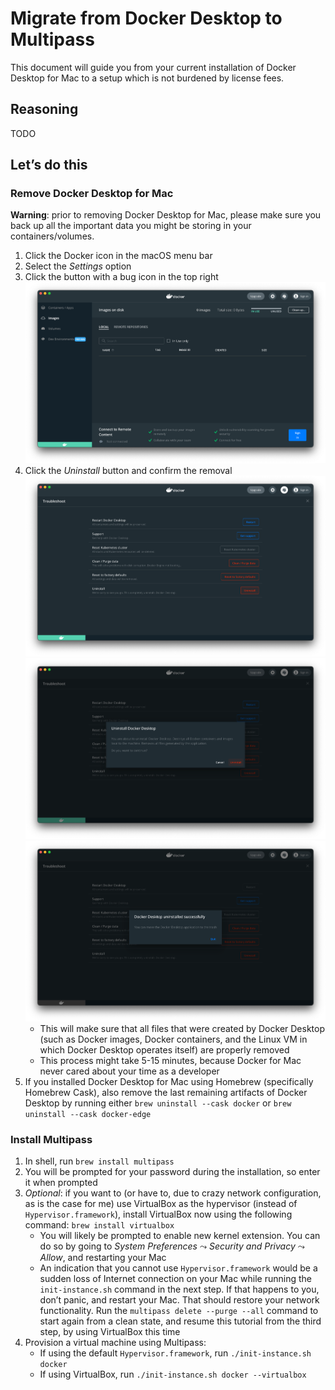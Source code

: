 # Migrate from Docker Desktop to Multipass

This document will guide you from your current installation of Docker Desktop for Mac to a setup which is not burdened by license fees.

## Reasoning

TODO

## Let’s do this

### Remove Docker Desktop for Mac

**Warning**: prior to removing Docker Desktop for Mac, please make sure you back up all the important data you might be storing in your containers/volumes.

1. Click the Docker icon in the macOS menu bar
2. Select the _Settings_ option
3. Click the button with a bug icon in the top right
   ![Docker Desktop](images/dd-1.png)
4. Click the _Uninstall_ button and confirm the removal
   ![Docker Desktop](images/dd-2.png)
   ![Docker Desktop](images/dd-3.png)
   ![Docker Desktop](images/dd-4.png)
   - This will make sure that all files that were created by Docker Desktop (such as Docker images, Docker containers, and the Linux VM in which Docker Desktop operates itself) are properly removed
   - This process might take 5-15 minutes, because Docker for Mac never cared about your time as a developer
5. If you installed Docker Desktop for Mac using Homebrew (specifically Homebrew Cask), also remove the last remaining artifacts of Docker Desktop by running either `brew uninstall --cask docker` or `brew uninstall --cask docker-edge`

### Install Multipass

1. In shell, run `brew install multipass`
2. You will be prompted for your password during the installation, so enter it when prompted
3. _Optional_: if you want to (or have to, due to crazy network configuration, as is the case for me) use VirtualBox as the hypervisor (instead of `Hypervisor.framework`), install VirtualBox now using the following command: `brew install virtualbox`
   - You will likely be prompted to enable new kernel extension. You can do so by going to _System Preferences_ ⤳ _Security and Privacy_ ⤳ _Allow_, and restarting your Mac
   - An indication that you cannot use `Hypervisor.framework` would be a sudden loss of Internet connection on your Mac while running the `init-instance.sh` command in the next step. If that happens to you, don’t panic, and restart your Mac. That should restore your network functionality. Run the `multipass delete --purge --all` command to start again from a clean state, and resume this tutorial from the third step, by using VirtualBox this time
4. Provision a virtual machine using Multipass:
   - If using the default `Hypervisor.framework`, run `./init-instance.sh docker`
   - If using VirtualBox, run `./init-instance.sh docker --virtualbox`
